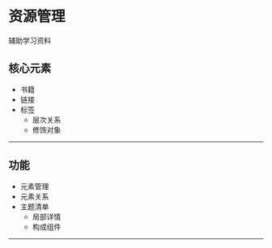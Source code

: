 #   资源管理

辅助学习资料

##  核心元素
-   书籍
-   链接
-   标签
    -   层次关系
    -   修饰对象

----

##  功能
-   元素管理
-   元素关系
-   主题清单
    -   局部详情
    -   构成组件

----